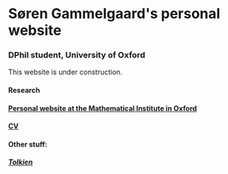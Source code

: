 # Søren Gammelgaard's personal website

### DPhil student, University of Oxford

This website is under construction.


#### Research

#### [Personal website at the Mathematical Institute in Oxford](https://www.maths.ox.ac.uk/people/soren.gammelgaard)

#### [CV](https://www.sorengam.github.io/CV)

#### Other stuff:

##### [Tolkien](https://www.sorengam.github.io/tolkien)

